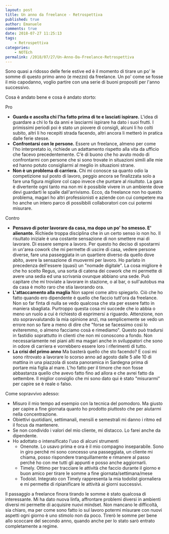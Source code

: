 ```yaml
---
layout: post
title: Un anno da freelance - Retrospettiva
published: true
author: Emanuele
comments: true
date: 2018-07-27 11:25:13
tags:
    - Retrospettiva
categories:
    - NOTEch
permalink: /2018/07/27/Un-Anno-Da-Freelance-Retrospettiva
---
```


Sono quasi a ridosso delle ferie estive ed è il momento di tirare un po' le somme di questo primo anno (e mezzo) da freelance. Un po' come se fosse il mio capodanno, voglio partire con una serie di buoni propositi per l'anno successivo.

Cosa è andato bene e cosa è andato storto:

Pro

* **Guarda e ascolta chi l'ha fatto prima di te e lasciati ispirare.**
  L'idea di guardare a chi lo fa da anni e lasciarmi ispirare ha dato i suoi frutti. I primissimi periodi poi è stato un piovere di consigli, alcuni li ho colti subito, altri li ho recepiti strada facendo, altri ancora li metterò in pratica dalle ferie stesse.
* **Confrontarsi con le persone.**
  Essere un freelance, almeno per come l'ho interpretato io, richiede un adattamento rispetto alla vita da ufficio che facevo precedentemente. C'è di buono che ho avuto modo di confrontarmi con persone che si sono trovate in situazioni simili alle mie ed hanno potuto consigliarmi al meglio in situazioni strane.
* **Non è  un problema di carriera.**
  Chi mi conosce sa quanto odio la competizione sul posto di lavoro, peggio ancora se finalizzata solo a fare una figura _migliore_ col capo invece che puntare al *risultato*. La gara è divertente ogni tanto ma non mi è possibile vivere in un ambiente dove devi guardarti le spalle dall'arrivismo. Ecco, da freelance non ho questo problema, magari ho altri professionisti e aziende con cui competere ma ho anche un intero parco di possibbili collaboratori con cui potermi misurare.

Contro

* **Pensavo di poter lavorare da casa, ma dopo un po' ho smesso. E' alienante.**
  Richiede troppa disciplina che in un certo senso io non ho. Il risultato iniziale è una costante sensazione di non smettere mai di lavorare. Di essere sempre a lavoro. Per questo ho deciso di spostarmi in un'area cowork che mi permette di uscire di casa, vedere persone diverse, fare una passeggiata in un quartiere diverso da quello dove abito, avere la sensazione di muovermi per lavoro. Ho parlato in precedenza dell'essere (quasi) un "nomade digitale". La cosa migliore è che ho scelto Regus, una sorta di catena dei cowork che mi permette di avere una sedia ed una scrivania ovunque abbiano una sede. Può capitare che mi troviate a lavorare in stazione, o al bar, o sull'autobus ma da casa è molto raro che stia lavorando ora.
* **L'attaccamento alla maglia**
  Non saprei come altro spiegarlo. Ciò che ho fatto quando ero dipendente è quello che faccio tutt'ora da freelance. Non so far finta di nulla se vedo qualcosa che sta per essere fatto in maniera sbagliata. Purtroppo questa cosa mi succede che io abbia o meno un ruolo a cui è richiesto di esprimersi a riguardo. Attenzione, non sto sopravvalutando la mia opinione anzi, ma semplicemente se vedo un errore non so fare a meno di dire che "forse se facessimo così lo eviteremmo, o almeno facciamo cosà e rimediamo". Questo può tradursi in fastidio soprattutto in clienti che non mi conoscono a fondo. Non necessariamente nei piani alti ma magari anche in sviluppatori che sono in odore di carriera e vorrebbero essere loro i riferimenti di tutto.
* **La crisi del primo anno**
  Ma basterà quello che sto facendo? E così mi sono ritrovato a lavorare lo scorso anno ad agosto dalle 5 alle 10 di mattina in una piazzola di sosta panoramica in Sardegna prima di portare mia figlia al mare. L'ho fatto per il timore che non fosse abbastanza quello che avevo fatto fino ad allora e che avrei fatto da settembre. Il miglior consiglio che mi sono dato qui è stato "misurarmi" per capire se è reale o falso.

Come sopravvivo adesso:

* Misuro il mio tempo ad esempio con la tecnica del pomodoro. Ma giusto per capire a fine giornata quanto ho prodotto piuttosto che per aiutarmi nella concentrazione.
* Obiettivi quotidiani, settimanali, mensili e semestrali mi danno i ritmo ed il focus da mantenere.
* Se non condivido i valori del mio cliente, mi distacco. Lo farei anche da dipendente.
* Ho adottato o intensificato l'uso di alcuni strumenti
  * Onenote. Lo usavo prima e ora è il mio compagno inseparabile. Sono in giro perché mi sono concesso una passeggiata, un cliente mi chiama, posso rispondere tranquillamente e rimanere al passo perché ho con me tutti gli appunti e posso anche aggiornarli.
  * Timely. Ottimo per tracciare le attività che faccio durante il giorno e buon amico per tirare le somme a fine giornata/settimana/mese
  * Todoist. Integrato con Timely rappresenta la mia todolist giornaliera e mi permette di ripianificare le attività ai giorni successivi.

Il passaggio a freelance finora tirando le somme è stato qualcosa di interessante. Mi ha dato nuova linfa, affrontare problemi diversi in ambienti diversi mi permette di acquisire nuovi mindset. Non mancano le difficoltà, sia chiaro, ma per come sono fatto io sul lavoro potermi misurare con nuovi aspetti ogni giorno è uno stimolo non da poco. Tirerò le somme per bene allo scoccare del secondo anno, quando anche per lo stato sarò entrato completamente a regime.